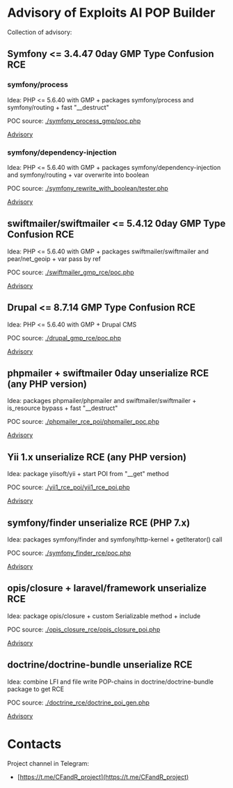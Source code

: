 # Advisory of Exploits AI POP Builder

Collection of advisory:
## Symfony <= 3.4.47 0day GMP Type Confusion RCE

### symfony/process 
Idea:
PHP <= 5.6.40 with GMP + packages symfony/process and symfony/routing + fast "\__destruct"

POC source: [./symfony_process_gmp/poc.php](./symfony_process_gmp/poc.php)

[Advisory](./symfony_process_gmp/symfony_0day_GMP_exploit.md)

### symfony/dependency-injection
Idea:
PHP <= 5.6.40 with GMP + packages symfony/dependency-injection and symfony/routing + var overwrite into boolean 

POC source: [./symfony_rewrite_with_boolean/tester.php](./symfony_rewrite_with_boolean/tester.php)

[Advisory](./symfony_rewrite_with_boolean/rewrite_with_boolean_gmp.md)

## swiftmailer/swiftmailer <= 5.4.12 0day GMP Type Confusion RCE
Idea:
PHP <= 5.6.40 with GMP + packages swiftmailer/swiftmailer and pear/net_geoip + var pass by ref

POC source: [./swiftmailer_gmp_rce/poc.php](./swiftmailer_gmp_rce/poc.php)

[Advisory](./swiftmailer_gmp_rce/swiftmailer_0day_GMP_exploit.md)

## Drupal <= 8.7.14 GMP Type Confusion RCE
Idea:
PHP <= 5.6.40 with GMP + Drupal CMS

POC source: [./drupal_gmp_rce/poc.php](./drupal_gmp_rce/poc.php)

[Advisory](./drupal_gmp_rce/drupal_gmp_unserialize_rce.md)

## phpmailer + swiftmailer 0day unserialize RCE (any PHP version)
Idea:
packages phpmailer/phpmailer and swiftmailer/swiftmailer + is_resource bypass + fast "\__destruct"

POC source: [./phpmailer_rce_poi/phpmailer_poc.php](./phpmailer_rce_poi/phpmailer_poc.php)

[Advisory](./phpmailer_rce_poi/phpmailer_unserialize_rce_0day.md)

## Yii 1.x unserialize RCE (any PHP version)
Idea:
package yiisoft/yii + start POI from "\__get" method

POC source: [./yii1_rce_poi/yii1_rce_poi.php](./yii1_rce_poi/yii1_rce_poi.php)

[Advisory](./yii1_rce_poi/Yii_1_rce.md)

## symfony/finder unserialize RCE (PHP 7.x)
Idea:
packages symfony/finder and symfony/http-kernel + getIterator() call

POC source: [./symfony_finder_rce/poc.php](./symfony_finder_rce/poc.php)

[Advisory](./symfony_finder_rce/symfony_finder_rce_0day.md)

## opis/closure + laravel/framework unserialize RCE
Idea:
package opis/closure + custom Serializable method + include

POC source: [./opis_closure_rce/opis_closure_poi.php](./opis_closure_rce/opis_closure_poi.php)

[Advisory](./opis_closure_rce/opis_closure_advisory.md)

## doctrine/doctrine-bundle unserialize RCE
Idea:
combine LFI and file write POP-chains in doctrine/doctrine-bundle package to get RCE

POC source: [./doctrine_rce/doctrine_poi_gen.php](./doctrine_rce/doctrine_poi_gen.php)

[Advisory](./doctrine_rce/doctrine_rce_advisory.md)

# Contacts
Project channel in Telegram:
- [https://t.me/CFandR_project](https://t.me/CFandR_project)
